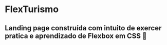 # FlexTurismo
## Landing page construída com intuito de exercer pratica e aprendizado de Flexbox em CSS :dart:
